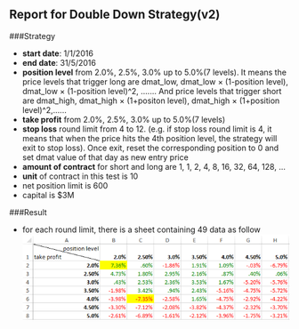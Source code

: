 ## Report for Double Down Strategy(v2)
###Strategy
- **start date**: 1/1/2016
- **end date**: 31/5/2016
- **position level** from 2.0%, 2.5%, 3.0% up to 5.0%(7 levels). It means the price levels that trigger long are dmat_low, dmat_low × (1-position level), dmat_low × (1-position level)^2, ....... And price levels that trigger short are dmat_high, dmat_high × (1+positon level), dmat_high × (1+position level)^2,......
- **take profit** from 2.0%, 2.5%, 3.0% up to 5.0%(7 levels)
- **stop loss** round limit from 4 to 12. (e.g. if stop loss round limit is 4, it means that when the price hits the 4th position level, the strategy will exit to stop loss). Once exit, reset the corresponding position to 0 and set dmat value of that day as new entry price
- **amount of contract** for short and long are 1, 1, 2, 4, 8, 16, 32, 64, 128, ...
- **unit** of contract in this test is 10
- net position limit is 600
- capital is $3M

###Result
- for each round limit, there is a sheet containing 49 data as follow
![](round_limit_4.png)
